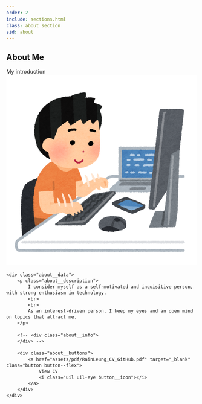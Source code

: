 ```yaml
---
order: 2
include: sections.html
class: about section
sid: about
---
```


<h2 class="section__title">About Me</h2>
<span class="section__subtitle">My introduction</span>

<div class="about__container container grid">
    <img src="assets/img/computer_tokui_boy.png" class="about__img">

    <div class="about__data">
        <p class="about__description">
            I consider myself as a self-motivated and inquisitive person, with strong enthusiasm in technology.
            <br>
            <br>
            As an interest-driven person, I keep my eyes and an open mind on topics that attract me.
        </p>

        <!-- <div class="about__info">
        </div> -->

        <div class="about__buttons">
            <a href="assets/pdf/RainLeung_CV_GitHub.pdf" target="_blank" class="button button--flex">
                View CV
                <i class="uil uil-eye button__icon"></i>
            </a>
        </div>
    </div>
</div>
